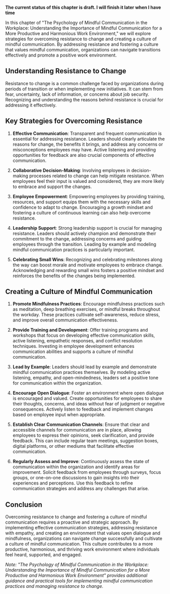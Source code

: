 **The current status of this chapter is draft. I will finish it later when I have time**

In this chapter of "The Psychology of Mindful Communication in the Workplace: Understanding the Importance of Mindful Communication for a More Productive and Harmonious Work Environment," we will explore strategies for overcoming resistance to change and creating a culture of mindful communication. By addressing resistance and fostering a culture that values mindful communication, organizations can navigate transitions effectively and promote a positive work environment.

Understanding Resistance to Change
----------------------------------

Resistance to change is a common challenge faced by organizations during periods of transition or when implementing new initiatives. It can stem from fear, uncertainty, lack of information, or concerns about job security. Recognizing and understanding the reasons behind resistance is crucial for addressing it effectively.

Key Strategies for Overcoming Resistance
----------------------------------------

1. **Effective Communication**: Transparent and frequent communication is essential for addressing resistance. Leaders should clearly articulate the reasons for change, the benefits it brings, and address any concerns or misconceptions employees may have. Active listening and providing opportunities for feedback are also crucial components of effective communication.

2. **Collaborative Decision-Making**: Involving employees in decision-making processes related to change can help mitigate resistance. When employees feel their input is valued and considered, they are more likely to embrace and support the changes.

3. **Employee Empowerment**: Empowering employees by providing training, resources, and support equips them with the necessary skills and confidence to adapt to change. Encouraging a growth mindset and fostering a culture of continuous learning can also help overcome resistance.

4. **Leadership Support**: Strong leadership support is crucial for managing resistance. Leaders should actively champion and demonstrate their commitment to the change, addressing concerns and guiding employees through the transition. Leading by example and modeling mindful communication practices is particularly important.

5. **Celebrating Small Wins**: Recognizing and celebrating milestones along the way can boost morale and motivate employees to embrace change. Acknowledging and rewarding small wins fosters a positive mindset and reinforces the benefits of the changes being implemented.

Creating a Culture of Mindful Communication
-------------------------------------------

1. **Promote Mindfulness Practices**: Encourage mindfulness practices such as meditation, deep breathing exercises, or mindful breaks throughout the workday. These practices cultivate self-awareness, reduce stress, and improve overall communication effectiveness.

2. **Provide Training and Development**: Offer training programs and workshops that focus on developing effective communication skills, active listening, empathetic responses, and conflict resolution techniques. Investing in employee development enhances communication abilities and supports a culture of mindful communication.

3. **Lead by Example**: Leaders should lead by example and demonstrate mindful communication practices themselves. By modeling active listening, empathy, and open-mindedness, leaders set a positive tone for communication within the organization.

4. **Encourage Open Dialogue**: Foster an environment where open dialogue is encouraged and valued. Create opportunities for employees to share their thoughts, concerns, and ideas without fear of judgment or negative consequences. Actively listen to feedback and implement changes based on employee input when appropriate.

5. **Establish Clear Communication Channels**: Ensure that clear and accessible channels for communication are in place, allowing employees to express their opinions, seek clarification, and provide feedback. This can include regular team meetings, suggestion boxes, digital platforms, or other mediums that facilitate effective communication.

6. **Regularly Assess and Improve**: Continuously assess the state of communication within the organization and identify areas for improvement. Solicit feedback from employees through surveys, focus groups, or one-on-one discussions to gain insights into their experiences and perceptions. Use this feedback to refine communication strategies and address any challenges that arise.

Conclusion
----------

Overcoming resistance to change and fostering a culture of mindful communication requires a proactive and strategic approach. By implementing effective communication strategies, addressing resistance with empathy, and creating an environment that values open dialogue and mindfulness, organizations can navigate change successfully and cultivate a culture of mindful communication. This culture contributes to a more productive, harmonious, and thriving work environment where individuals feel heard, supported, and engaged.

*Note: "The Psychology of Mindful Communication in the Workplace: Understanding the Importance of Mindful Communication for a More Productive and Harmonious Work Environment" provides additional guidance and practical tools for implementing mindful communication practices and managing resistance to change.*
